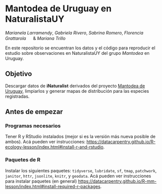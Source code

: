 # Mantodea de Uruguay en NaturalistaUY

*Marianela Larramendy*, *Gabriela Rivero*, *Sabrina Romero*, *Florencia Grattarola <a dir="ltr" href="http://orcid.org/0000-0001-8282-5732" target="_blank"><img class="is-rounded" src="https://upload.wikimedia.org/wikipedia/commons/0/06/ORCID_iD.svg" width="15"></a>* & *Mariana Trillo*

En este repositorio se encuentran los datos y el código para reproducir el estudio sobre observaciones en NaturalistaUY del grupo *Mantodea* en Uruguay.

## Objetivo

Descargar datos de **iNaturalist** derivados del proyecto [Mantodea de Uruguay](https://www.naturalista.uy/projects/mantodea-de-uruguay), limpiarlos y generar mapas de distribución para las especies registradas.


## Antes de empezar 

### Programas necesarios
Tener R y RStudio instalados (mejor si es la versión más nueva posible de ambos). Acá pueden ver instrucciones: <https://datacarpentry.github.io/R-ecology-lesson/index.html#install-r-and-rstudio>.  

### Paquetes de R
Instalar los siguientes paquetes: `tidyverse`, `lubridate`, `sf`, `tmap`, `patchwork`, `janitor`, `httr`, `jsonlite`, `knitr`, y `geodata`. Acá pueden ver instrucciones para instalar paquetes (en general) <https://datacarpentry.github.io/R-mm-lesson/index.html#install-required-r-packages>.  